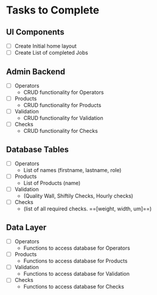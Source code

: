 # Tasks to Complete

## UI Components

- [ ] Create Initial home layout
- [ ] Create List of completed Jobs

## Admin Backend

- [ ] Operators
  - CRUD functionality for Operators
- [ ] Products
  - CRUD functionality for Products
- [ ] Validation
  - CRUD functionality for Validation
- [ ] Checks
  - CRUD functionality for Checks

## Database Tables

- [ ] Operators
  - List of names (firstname, lastname, role)
- [ ] Products
  - List of Products (name)
- [ ] Validation
  - (Quality Wall, Shiftily Checks, Hourly checks)
- [ ] Checks
  - (list of all required checks. ==[weight, width, um]==)

## Data Layer

- [ ] Operators
  - Functions to access database for Operators
- [ ] Products
  - Functions to access database for Products
- [ ] Validation
  - Functions to access database for Validation
- [ ] Checks
  - Functions to access database for Checks
